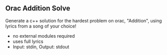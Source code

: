 ## Orac Addition Solve

Generate a c++ solution for the hardest problem on orac, "Addition", using lyrics from a song of your choice!


 - no external modules required
 - uses full lyrics
 - Input: stdin, Output: stdout
